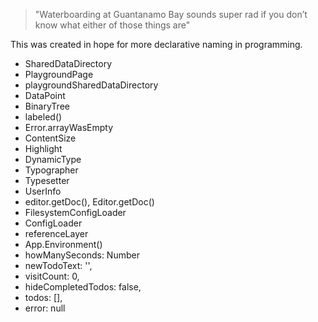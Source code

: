 > "Waterboarding at Guantanamo Bay sounds super rad if you don’t know what either of those things are"

This was created in hope for more declarative naming in programming.

* SharedDataDirectory
* PlaygroundPage
* playgroundSharedDataDirectory
* DataPoint
* BinaryTree
* labeled()
* Error.arrayWasEmpty
* ContentSize
* Highlight
* DynamicType
* Typographer
* Typesetter
* UserInfo
* editor.getDoc(), Editor.getDoc()
* FilesystemConfigLoader
* ConfigLoader
* referenceLayer
* App.Environment()
* howManySeconds: Number
* newTodoText: '',
* visitCount: 0,
* hideCompletedTodos: false,
* todos: [],
* error: null

